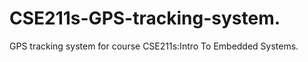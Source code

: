 # CSE211s-GPS-tracking-system.
GPS tracking system for course CSE211s:Intro To Embedded Systems.                                                                        
